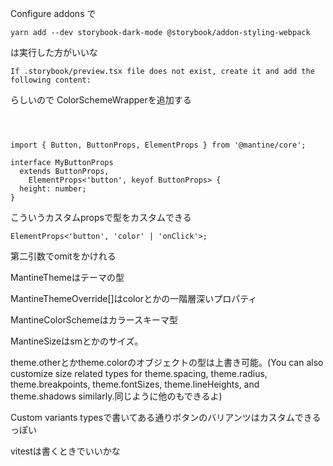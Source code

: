
Configure addons
で
```
yarn add --dev storybook-dark-mode @storybook/addon-styling-webpack
```
は実行した方がいいな

```
If .storybook/preview.tsx file does not exist, create it and add the following content:
```
らしいので
ColorSchemeWrapperを追加する

```



import { Button, ButtonProps, ElementProps } from '@mantine/core';

interface MyButtonProps
  extends ButtonProps,
    ElementProps<'button', keyof ButtonProps> {
  height: number;
}
```
こういうカスタムpropsで型をカスタムできる

```
ElementProps<'button', 'color' | 'onClick'>;
```
第二引数でomitをかけれる

MantineThemeはテーマの型

MantineThemeOverride[]はcolorとかの一階層深いプロパティ

MantineColorSchemeはカラースキーマ型

MantineSizeはsmとかのサイズ。

theme.otherとかtheme.colorのオブジェクトの型は上書き可能。(You can also customize size related types for theme.spacing, theme.radius, theme.breakpoints, theme.fontSizes, theme.lineHeights, and theme.shadows similarly.同じように他のもできるよ)

Custom variants typesで書いてある通りボタンのバリアンツはカスタムできるっぽい

vitestは書くときでいいかな